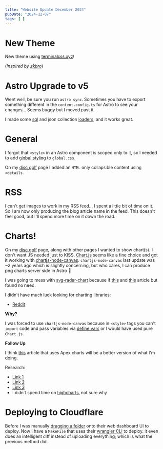 ```yaml
---
title: "Website Update December 2024"
pubDate: "2024-12-07"
tags: [ ]
---
```


# New Theme

New theme using [terminalcss.xyz](https://terminalcss.xyz/)!

(_Inspired by [zkbro](https://html-chunder.neocities.org/)_)

# Astro Upgrade to v5

Went well, be sure you run `astro sync`. Sometimes you have to export something different in the `content.config.ts` for
Astro to see your changes... Seems buggy but I moved past it.

I made some [sql](https://neon.tech/docs/guides/astro) and json
collection [loaders](https://docs.astro.build/en/guides/content-collections/#the-collection-config-file), and it works
great.

# General

I forgot that `<style>` in an Astro component is scoped only to it, so I needed to
add [global styling](https://docs.astro.build/en/guides/styling/#global-styles) to `global.css`.

On my [disc golf](/disc-golf) page I added an `HTML` only collapsible content using `<details`.

# RSS

I can't get images to work in my RSS feed... I spent a little bit of time on it. So I am now only producing the blog
article name in the feed. This doesn't feel good, but I'll spend more time on it down the road.

# Charts!

On my [disc golf](/disc-golf) page, along with other pages I wanted to show chart(s). I don't want JS needed just
to KISS. [Chart.js](https://www.chartjs.org/docs/latest/charts/line.html) seems like a fine choice and got it working
with [chartjs-node-canvas](https://github.com/SeanSobey/ChartjsNodeCanvas). `chartjs-node-canvas` last update was ~2
years ago which is slightly concerning, but who cares, I can produce png charts server side in Astro 💪

I was going to mess with [svg-radar-chart](https://github.com/derhuerst/svg-radar-chart) because
if [this](https://stackoverflow.com/questions/49530319/how-to-generate-chart-on-serverside-with-nodejs)
and [this](https://css-tricks.com/svg-charting-libraries/) article but
found no need.

I didn't have much luck looking for charting libraries:

- [Reddit](https://www.reddit.com/r/astrojs/comments/1g21hop/looking_for_chart_library_suggestions/)

**Why?**

I was forced to use `chartjs-node-canvas` because in `<style>` tags you can't `import` code and pass variables
via [define:vars](https://docs.astro.build/en/reference/directives-reference/#definevars) or I would have used pure
`Chart.js`.

**Follow Up**

I think [this](https://dteather.com/blogs/astro-interactive-charts/) article that uses Apex charts will be a better
version of what I'm doing.

Research:

- [Link 1](https://docs.astro.build/en/guides/client-side-scripts/#script-processing)
- [Link 2](https://github.com/withastro/astro/issues/6642)
- [Link 3](https://www.reddit.com/r/astrojs/comments/1bioye6/passing_variable_from_script_tag_to_rest_of_the/)
- I didn't spend time on [highcharts](https://www.highcharts.com/), not sure why

# Deploying to Cloudflare

Before I was manually [dragging a folder](https://developers.cloudflare.com/pages/get-started/direct-upload/) onto their
web dashboard UI to deploy. Now I have a `MakeFile` that uses their
[wrangler CLI](https://developers.cloudflare.com/pages/get-started/direct-upload/#wrangler-cli) to deploy. It even does
an intelligent diff instead of uploading everything; which is what the previous
method did.
